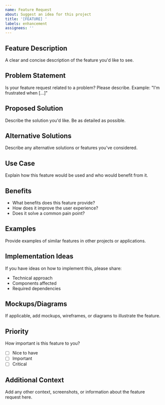 ```yaml
---
name: Feature Request
about: Suggest an idea for this project
title: '[FEATURE] '
labels: enhancement
assignees: ''
---
```


## Feature Description
A clear and concise description of the feature you'd like to see.

## Problem Statement
Is your feature request related to a problem? Please describe.
Example: "I'm frustrated when [...]"

## Proposed Solution
Describe the solution you'd like. Be as detailed as possible.

## Alternative Solutions
Describe any alternative solutions or features you've considered.

## Use Case
Explain how this feature would be used and who would benefit from it.

## Benefits
- What benefits does this feature provide?
- How does it improve the user experience?
- Does it solve a common pain point?

## Examples
Provide examples of similar features in other projects or applications.

## Implementation Ideas
If you have ideas on how to implement this, please share:
- Technical approach
- Components affected
- Required dependencies

## Mockups/Diagrams
If applicable, add mockups, wireframes, or diagrams to illustrate the feature.

## Priority
How important is this feature to you?
- [ ] Nice to have
- [ ] Important
- [ ] Critical

## Additional Context
Add any other context, screenshots, or information about the feature request here.
